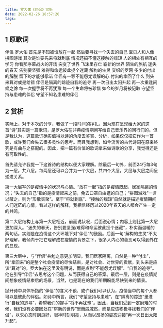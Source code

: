 ```yaml
---
title: 罗大佑《伴侣》赏析
date: 2022-02-26 18:57:20
tags:
---
```

## 1 原歌词
伴侣
罗大佑
首先是不知被谁放在一起
然后要寻找一个失去的自己
宝贝人和人像拼图游戏
其次是谁要先来将就到底
情况还搞不懂这接触的规矩
人的相处有相互的学习
你看那序幕战火的开场
突变了世界 飞沫里存亡
崭新的世界 陌生的旅航
迷失的春天 告别要坚强
难得和命运彼此捉个迷藏
解构的生灵 交织的罗网
多少的付出的解脱
留下的才能够承诺
伴侣有一颗不能怨尤误解的心
付出的拿回了什么
到头来算对或是给错
伴侣是隔离的踪迹自我的追寻
再一次日出太阳升起
再一次重逢问候之馀
每一次握手将不再犹豫
每一个生命将被珍惜
如今的岁月将被记取
守望坚持与患难的伴侣
守望不知名患难的伴侣

## 2 赏析
实际上，对于本次的分享，我做了一段时间的挣扎。因为现在呈现给大家的这首“诗”其实是一篇歌词，是罗大佑在非典疫情期间写给自己音乐界的同行们的。但是我认为，这篇歌词确实值得以诗的角度去鉴赏、分析，如果仅仅把它作为一首歌，或许我们会失去很多灵性的思考。而且我想到，如今流传的古代诗词在原来终究是有曲与之搭配的。因此，把一篇有价值的歌词拿来做诗歌的分享，我觉得还是有可取性的。

首先请允许我提一下这首诗的结构以便大家理解。除最后一句外，前面24行每3句为一层，共八层。每两层还可以合并为一个大层，共四个大层，大层与大层之间呈递进关系。

第一大层写的是疫情中的状况与心情。“放在一起”指的是疫情既起，居家隔离的情况；“失去的自己”指的是疫情起来之前，免去口罩自由逛的自己；“拼图游戏”一言以蔽之，则为“形散实聚”。至于“将就到底”、“接触的规矩”自然就是描述疫情期间人们迷茫的心情。看过这样的解释，我相信经历过2020年春天的人都会产生一定的共鸣。

第二大层结构上与第一大层相近，前面说状况，后面说心情；内容上则比第一大层更加深入。“迷失的春天，告别要坚强/难得和命运彼此捉个迷藏”，朴实而温暖的两句话，实则是在疫情这个大环境下对“伴侣”的鼓励。后面一句“解构的生灵”不太好理解，我倾向于把它理解成在疫情的背景之下，很多人内心的善恶可以得到外在的显现。

第三大层中，与“伴侣”共勉之意更加明显。我们居家隔离，自然是一种“付出”，所“拿回来”的是整个社会疫情的尽快结束，是对社会、对世界的贡献，到头来是应该“算对”的。罗大佑在这里没有明说，而是点到“不能怨尤误解”、“自我的追寻”。他在引导“伴侣”去思考这个问题，从而获得自己的答案。最后一层，则是在疫情期间想象疫情结束后的场景。当然，也是现在的我们所期盼能尽快到来的情景。

抛开诗中具体所指的“伴侣”的含义不谈，或许我们可以认为，疫情当中的每个人都可以是彼此的伴侣。如诗中所言，我们“守望坚持与患难”，在“隔离的踪迹”里进行“自我的追寻”，希望我们的握手“将不再犹豫”。因此，当我们受到一定磨难的时候，我们没有必要因处在“崭新的世界”里而戚戚然，而是应该积极寻找我们的“伴侣”，以求心态时刻良好，眼神时刻明亮，从而以昂扬的姿态迎接“再一次日出太阳升起”。
